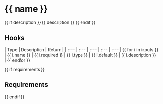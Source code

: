# {{ name }}

{{ if description }}
{{ description }}
{{ endif }}

## Hooks  

| Type | Description | Return |
| :--- | :--- | :--- | :--- | :--- |
{{ for i in inputs }}
| {{ i.name }} | {{ i.required }} | {{ i.type }} | {{ i.default }} | {{ i.description }} |
{{ endfor }}


{{ if requirements }}

## Requirements

{{ endif }}


